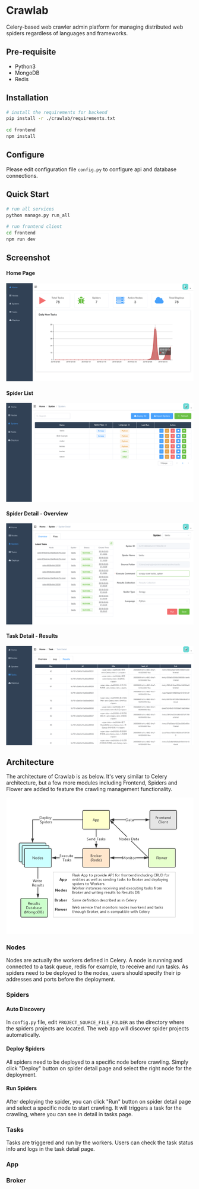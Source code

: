 # Crawlab
Celery-based web crawler admin platform for managing distributed web spiders regardless of languages and frameworks.

## Pre-requisite
- Python3
- MongoDB
- Redis

## Installation

```bash
# install the requirements for backend
pip install -r ./crawlab/requirements.txt
```

```bash
cd frontend
npm install
```

## Configure

Please edit configuration file `config.py` to configure api and database connections.

## Quick Start
```bash
# run all services
python manage.py run_all
```

```bash
# run frontend client
cd frontend
npm run dev
```

## Screenshot

#### Home Page
![home](./docs/img/screenshot-home.png)

#### Spider List

![spider-list](./docs/img/screenshot-spiders.png)

#### Spider Detail - Overview

![spider-list](./docs/img/screenshot-spider-detail-overview.png)

#### Task Detail - Results

![spider-list](./docs/img/screenshot-task-detail-results.png)

## Architecture

The architecture of Crawlab is as below. It's very similar to Celery architecture, but a few more modules including Frontend, Spiders and Flower are added to feature the crawling management functionality. 

![crawlab-architecture](./docs/img/crawlab-architecture.png)

### Nodes

Nodes are actually the workers defined in Celery. A node is running and connected to a task queue, redis for example, to receive and run tasks. As spiders need to be deployed to the nodes, users should specify their ip addresses and ports before the deployment.

### Spiders

#### Auto Discovery
In `config.py` file, edit `PROJECT_SOURCE_FILE_FOLDER` as the directory where the spiders projects are located. The web app will discover spider projects automatically.

#### Deploy Spiders

All spiders need to be deployed to a specific node before crawling. Simply click "Deploy" button on spider detail page and select the right node for the deployment. 

#### Run Spiders

After deploying the spider, you can click "Run" button on spider detail page and select a specific node to start crawling. It will triggers a task for the crawling, where you can see in detail in tasks page.

### Tasks

Tasks are triggered and run by the workers. Users can check the task status info and logs in the task detail page. 

### App

### Broker

